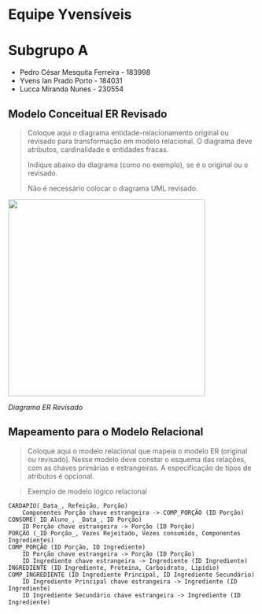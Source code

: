 # Equipe Yvensíveis

# Subgrupo A
* Pedro César Mesquita Ferreira - 183998
* Yvens Ian Prado Porto - 184031
* Lucca Miranda Nunes - 230554

## Modelo Conceitual ER Revisado

> Coloque aqui o diagrama entidade-relacionamento original ou revisado para transformação em modelo relacional. O diagrama deve atributos, cardinalidade e entidades fracas.
>
> Indique abaixo do diagrama (como no exemplo), se é o original ou o revisado.
>
> Não é necessário colocar o diagrama UML revisado.

<img src="images/ER_Diagram_MMORPG.png" width="400px" height="auto">

*Diagrama ER Revisado*

## Mapeamento para o Modelo Relacional

> Coloque aqui o modelo relacional que mapeia o modelo ER (original ou revisado). Nesse modelo deve constar o esquema das relações, com as chaves primárias e estrangeiras. A especificação de tipos de atributos é opcional.

> Exemplo de modelo lógico relacional
~~~
CARDAPIO(_Data_, Refeição, Porção)
    Componentes Porção chave estrangeira -> COMP_PORÇÃO (ID Porção)
CONSOME(_ID Aluno_, _Data_, ID Porção)
    ID Porção chave estrangeira -> Porção (ID Porção)
PORÇÃO (_ID Porção_, Vezes Rejeitado, Vezes consumido, Componentes Ingredientes)
COMP_PORÇÃO (ID Porção, ID Ingrediente)
    ID Porção chave estrangeira -> Porção (ID Porção)
    ID Ingrediente chave estrangeira -> Ingrediente (ID Ingrediente)
INGREDIENTE (ID Ingrediente, Proteína, Carboidrato, Lipídio)
COMP_INGREDIENTE (ID Ingrediente Principal, ID Ingrediente Secundário)
    ID Ingrediente Principal chave estrangeira -> Ingrediente (ID Ingrediente)
    ID Ingrediente Secundário chave estrangeira -> Ingrediente (ID Ingrediente)
~~~
